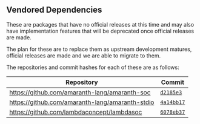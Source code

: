 ## Vendored Dependencies

These are packages that have no official releases at this time and may also have implementation features that will be deprecated once official releases are made.

The plan for these are to replace them as upstream development matures, official releases are made and we are able to migrate to them.

The repositories and commit hashes for each of these are as follows:

| Repository                                      | Commit                                                                        |
| ----------------------------------------------- | ----------------------------------------------------------------------------- |
| https://github.com/amaranth-lang/amaranth-soc   | [`d2185e3`](https://github.com/amaranth-lang/amaranth-soc/commit/d2185e3)     |
| https://github.com/amaranth-lang/amaranth-stdio | [`4a14bb17`](https://github.com/amaranth-lang/amaranth-stdio/commit/4a14bb17) |
| https://github.com/lambdaconcept/lambdasoc      | [`6078eb37`](https://github.com/lambdaconcept/lambdasoc/commit/6078eb37)      |
